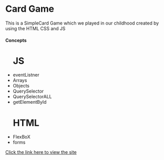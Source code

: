 <h1>Card Game</h1>
<p>This is a SimpleCard Game which we played in our childhood created by using the HTML CSS and JS</p>
<h4>Concepts</h4>
<ul>
  <h1>JS</h1>
<li>eventListner</li>
<li>Arrays</li>
<li>Objects</li>
<li>QuerySelector</li>
<li>QuerySelectorALL</li>
<li>getElementById</li>
  <h1>HTML</h1>
  <li>FlexBoX</li>
  <li>forms</li>
</ul>
<a href="https://durgaprasad-237.github.io/CardsGame/">Click the link here to view the site</a>
